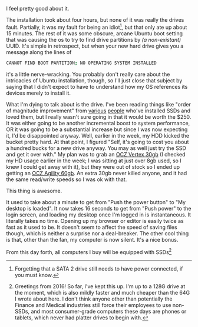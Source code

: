 I feel pretty good about it.

The installation took about four hours, but none of it was really the drives fault. Partially, it was my fault for being an idiot[^forgetting], but that only ate up about 15 minutes. The rest of it was some obscure, arcane Ubuntu boot setting that was causing the os to try to find drive partitions by _(a non-existant)_ UUID. It's simple in retrospect, but when your new hard drive gives you a message along the lines of

```sh
CANNOT FIND BOOT PARTITION; NO OPERATING SYSTEM INSTALLED
```

it's a little nerve-wracking. You probably don't really care about the intricacies of Ubuntu installation, though, so I'll just close that subject by saying that I didn't expect to have to understand how my OS references its devices merely to install it.

[^forgetting]: Forgetting that a SATA 2 drive still needs to have power connected, if you must know.

What I'm dying to talk about is the drive. I've been reading things like "order of magnitude improvement" from [various](http://www.joelonsoftware.com/items/2009/03/27.html) [people](http://www.codinghorror.com/blog/archives/001304.html) who've installed SSDs and loved them, but I really wasn't sure going in that it would be worth the $250. It was either going to be another incremental boost to system performance, OR it was going to be a substantial increase but since I was now expecting it, I'd be disappointed anyway. Well, earlier in the week, my HDD kicked the bucket pretty hard. At that point, I figured "Self, it's going to cost you about a hundred bucks for a new drive anyway. You may as well just try the SSD and get it over with." My plan was to grab an [OCZ Vertex 30gb](http://www.newegg.ca/Product/Product.aspx?Item=N82E16820227393&cm_re=solid_state_ocz-_-20-227-393-_-Product) (I checked my HD usage earlier in the week; I was sitting at just over 8gb used, so I knew I could get away with it), but they were out of stock so I ended up getting an [OCZ Agility 60gb](http://www.newegg.ca/Product/Product.aspx?Item=N82E16820227461&cm_re=solid_state_ocz-_-20-227-461-_-Product). An extra 30gb never killed anyone, and it had the same read/write speeds so I was ok with that.

This thing is awesome.

It used to take about a minute to get from "Push the power button" to "My desktop is loaded". It now takes 16 seconds to get from "Push power" to the login screen, and loading my desktop once I'm logged in is instantaneous. It literally takes no time. Opening up my browser or editor is easily twice as fast as it used to be. It doesn't seem to affect the speed of saving files though, which is neither a surprise nor a deal-breaker. The other cool thing is that, other than the fan, my computer is now silent. It's a nice bonus.

From this day forth, all computers I buy will be equipped with SSDs[^some-time-later]

[^some-time-later]: Greetings from 2016! So far, I've kept this up. I'm up to a 128G drive at the moment, which is also mildly faster and much cheaper than the 64G I wrote about here. I don't think anyone other than potentially the Finance and Medical industries still force their employees to use non-SSDs, and most consumer-grade computers these days are phones or tablets, which never had platter drives to begin with.
